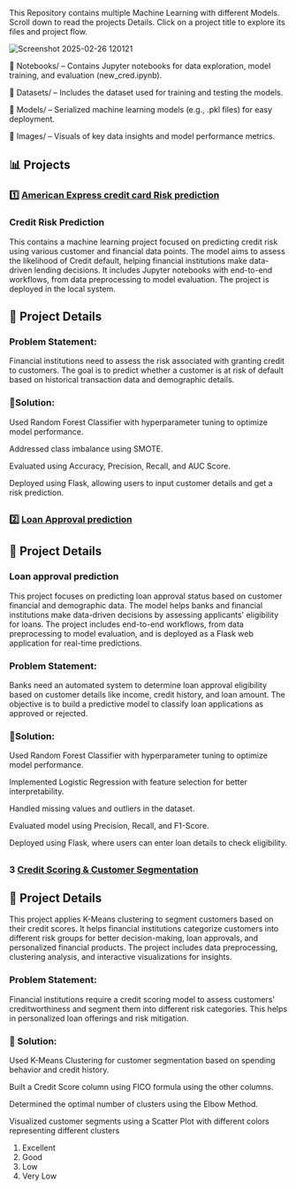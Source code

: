 This Repository contains multiple Machine Learning with different Models. Scroll down to read the projects Details. Click on a project title to explore its files and project flow.

![Screenshot 2025-02-26 120121](https://github.com/user-attachments/assets/a1434a0c-8117-4c9e-a699-13a651e456d0)

📂 Notebooks/ –
Contains Jupyter notebooks for data exploration, model training, and evaluation (new_cred.ipynb).

📂 Datasets/ –
Includes the dataset used for training and testing the models.

📂 Models/ –
Serialized machine learning models (e.g., .pkl files) for easy deployment.

📂 Images/ –
Visuals of key data insights and model performance metrics.

## 📊 Projects
### 1️⃣ [American Express credit card Risk prediction](creditriskprediction/)
### Credit Risk Prediction

This  contains a machine learning project focused on predicting credit risk using various customer and financial data points. The model aims to assess the likelihood of Credit default, helping financial institutions make data-driven lending decisions. It includes Jupyter notebooks with end-to-end workflows, from data preprocessing to model evaluation. The project is deployed in the local system.

## 📌 Project Details
### Problem Statement:
Financial institutions need to assess the risk associated with granting credit to customers. The goal is to predict whether a customer is at risk of default based on historical transaction data and demographic details.

### 🔹Solution:

Used Random Forest Classifier with hyperparameter tuning to optimize model performance.

Addressed class imbalance using SMOTE.

Evaluated using Accuracy, Precision, Recall, and AUC Score.

Deployed using Flask, allowing users to input customer details and get a risk prediction.


## 

### 2️⃣ [Loan Approval prediction](LoanApprovalPrediction/) 

## 📌 Project Details

### Loan approval prediction
This project focuses on predicting loan approval status based on customer financial and demographic data. The model helps banks and financial institutions make data-driven decisions by assessing applicants' eligibility for loans. The project includes end-to-end workflows, from data preprocessing to model evaluation, and is deployed as a Flask web application for real-time predictions.

### Problem Statement:
Banks need an automated system to determine loan approval eligibility based on customer details like income, credit history, and loan amount. The objective is to build a predictive model to classify loan applications as approved or rejected.

### 🔹Solution:
Used Random Forest Classifier with hyperparameter tuning to optimize model performance.

Implemented Logistic Regression with feature selection for better interpretability.

Handled missing values and outliers in the dataset.

Evaluated model using Precision, Recall, and F1-Score.

Deployed using Flask, where users can enter loan details to check eligibility.


## 
### 3 [Credit Scoring & Customer Segmentation](CreditScoringSegmentation/)
## 📌 Project Details

This project applies K-Means clustering to segment customers based on their credit scores. It helps financial institutions categorize customers into different risk groups for better decision-making, loan approvals, and personalized financial products. The project includes data preprocessing, clustering analysis, and interactive visualizations for insights.

### Problem Statement:
Financial institutions require a credit scoring model to assess customers' creditworthiness and segment them into different risk categories. This helps in personalized loan offerings and risk mitigation.

### 🔹 Solution:

Used K-Means Clustering for customer segmentation based on spending behavior and credit history.

Built a Credit Score column using FICO formula using the other columns.

Determined the optimal number of clusters using the Elbow Method.

Visualized customer segments using a Scatter Plot with different colors representing different clusters
1) Excellent
2) Good
3) Low
4) Very Low


